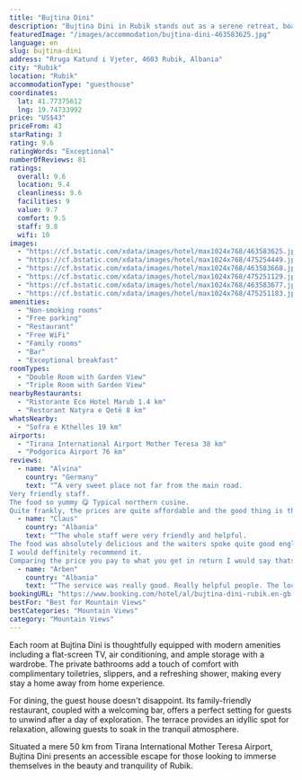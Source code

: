 ```yaml
---
title: "Bujtina Dini"
description: "Bujtina Dini in Rubik stands out as a serene retreat, boasting breathtaking mountain views and providing guests with a cozy stay."
featuredImage: "/images/accommodation/bujtina-dini-463583625.jpg"
language: en
slug: bujtina-dini
address: "Rruga Katund i Vjeter, 4603 Rubik, Albania"
city: "Rubik"
location: "Rubik"
accommodationType: "guesthouse"
coordinates:
  lat: 41.77375612
  lng: 19.74733992
price: "US$43"
priceFrom: 43
starRating: 3
rating: 9.6
ratingWords: "Exceptional"
numberOfReviews: 81
ratings:
  overall: 9.6
  location: 9.4
  cleanliness: 9.6
  facilities: 9
  value: 9.7
  comfort: 9.5
  staff: 9.8
  wifi: 10
images:
  - "https://cf.bstatic.com/xdata/images/hotel/max1024x768/463583625.jpg?k=64c25a52af6d6c1b512da0145ce769501c939680ac098916c48748c86db70ef1&o=&hp=1"
  - "https://cf.bstatic.com/xdata/images/hotel/max1024x768/475254449.jpg?k=531be402c5739ee18f898a7d24d28df607fdd03897658dcf581efd04a3441d07&o=&hp=1"
  - "https://cf.bstatic.com/xdata/images/hotel/max1024x768/463583668.jpg?k=4974738cd13d1797d969f2638f298cff4d981c564880ca7d4bae97c1b85c80e6&o=&hp=1"
  - "https://cf.bstatic.com/xdata/images/hotel/max1024x768/475251129.jpg?k=18b71907f8f56f80fbf67ce91a0ad9b0fe46644d363c317b095c722577934733&o=&hp=1"
  - "https://cf.bstatic.com/xdata/images/hotel/max1024x768/463583677.jpg?k=877c73fb55bce6223bca8a599509ccfb5ef30d94bbc0d9358b75e6dd71d5c07c&o=&hp=1"
  - "https://cf.bstatic.com/xdata/images/hotel/max1024x768/475251183.jpg?k=33478fd7e6fda33271f7075c23514702375ce06edfaccf54465c8aea40f85f09&o=&hp=1"
amenities:
  - "Non-smoking rooms"
  - "Free parking"
  - "Restaurant"
  - "Free WiFi"
  - "Family rooms"
  - "Bar"
  - "Exceptional breakfast"
roomTypes:
  - "Double Room with Garden View"
  - "Triple Room with Garden View"
nearbyRestaurants:
  - "Ristorante Eco Hotel Marub 1.4 km"
  - "Restorant Natyra e Qetë 8 km"
whatsNearby:
  - "Sofra e Kthelles 19 km"
airports:
  - "Tirana International Airport Mother Teresa 38 km"
  - "Podgorica Airport 76 km"
reviews:
  - name: "Alvina"
    country: "Germany"
    text: "“A very sweet place not far from the main road.
Very friendly staff.
The food so yummy 😋 Typical northern cusine.
Quite frankly, the prices are quite affordable and the good thing is that they accept cash money ,so you don't need to pay in...”"
  - name: "Claus"
    country: "Albania"
    text: "“The whole staff were very friendly and helpful.
The food was absolutely delicious and the waiters spoke quite good english.
I would deffinitely recommend it.
Comparing the price you pay to what you get in return I would say thats no doubt worth...”"
  - name: "Arben"
    country: "Albania"
    text: "“The service was really good. Really helpful people. The location was good with a great view. Definitely recommend it 👌”"
bookingURL: "https://www.booking.com/hotel/al/bujtina-dini-rubik.en-gb.html?aid=8035640"
bestFor: "Best for Mountain Views"
bestCategories: "Mountain Views"
category: "Mountain Views"
---
```


Each room at Bujtina Dini is thoughtfully equipped with modern amenities including a flat-screen TV, air conditioning, and ample storage with a wardrobe. The private bathrooms add a touch of comfort with complimentary toiletries, slippers, and a refreshing shower, making every stay a home away from home experience.

For dining, the guest house doesn't disappoint. Its family-friendly restaurant, coupled with a welcoming bar, offers a perfect setting for guests to unwind after a day of exploration. The terrace provides an idyllic spot for relaxation, allowing guests to soak in the tranquil atmosphere.

Situated a mere 50 km from Tirana International Mother Teresa Airport, Bujtina Dini presents an accessible escape for those looking to immerse themselves in the beauty and tranquility of Rubik.